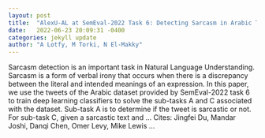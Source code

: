 ```yaml
---
layout: post
title:  "AlexU-AL at SemEval-2022 Task 6: Detecting Sarcasm in Arabic Text Using Deep Learning Techniques"
date:   2022-06-23 20:09:31 -0400
categories: jekyll update
author: "A Lotfy, M Torki, N El-Makky"
---
```

Sarcasm detection is an important task in Natural Language Understanding. Sarcasm is a form of verbal irony that occurs when there is a discrepancy between the literal and intended meanings of an expression. In this paper, we use the tweets of the Arabic dataset provided by SemEval-2022 task 6 to train deep learning classifiers to solve the sub-tasks A and C associated with the dataset. Sub-task A is to determine if the tweet is sarcastic or not. For sub-task C, given a sarcastic text and …
Cites: ‪Jingfei Du, Mandar Joshi, Danqi Chen, Omer Levy, Mike Lewis …‬  